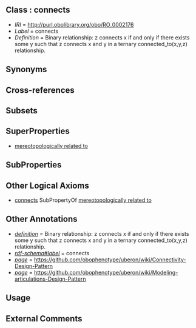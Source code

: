 
## Class : connects

 * *IRI* = http://purl.obolibrary.org/obo/RO_0002176
 * *Label* = connects
 * *Definition* = Binary relationship: z connects x if and only if there exists some y such that z connects x and y in a ternary connected_to(x,y,z) relationship.

## Synonyms


## Cross-references


## Subsets


## SuperProperties

 * [mereotopologically related to](../../RO/23/RO_0002323.md)

## SubProperties


## Other Logical Axioms

 * [connects](../../RO/76/RO_0002176.md) SubPropertyOf [mereotopologically related to](../../RO/23/RO_0002323.md)

## Other Annotations

 * *[definition](../../IAO/15/IAO_0000115.md)* = Binary relationship: z connects x if and only if there exists some y such that z connects x and y in a ternary connected_to(x,y,z) relationship.
 * *[rdf-schema#label](../../el/rdf-schema#label.md)* = connects
 * *[page](../../ge/page.md)* = https://github.com/obophenotype/uberon/wiki/Connectivity-Design-Pattern
 * *[page](../../ge/page.md)* = https://github.com/obophenotype/uberon/wiki/Modeling-articulations-Design-Pattern

## Usage


## External Comments

